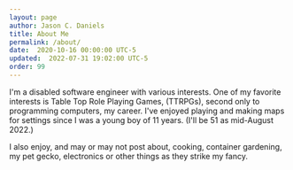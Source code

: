```yaml
---
layout: page
author: Jason C. Daniels
title: About Me
permalink: /about/
date:  2020-10-16 00:00:00 UTC-5
updated:  2022-07-31 19:02:00 UTC-5
order: 99
---
```


I'm a disabled software engineer with various interests. One of my favorite interests is Table Top Role Playing Games, 
(TTRPGs), second only to programming computers, my career.  I've enjoyed playing and making maps for settings since I 
was a young boy of 11 years. (I'll be 51 as mid-August 2022.)

I also enjoy, and may or may not post about, cooking, container gardening, my pet gecko, electronics or other things
as they strike my fancy. 
